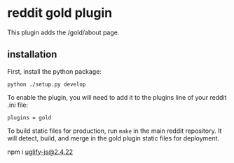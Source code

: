 # reddit gold plugin

This plugin adds the /gold/about page.

## installation

First, install the python package:

    python ./setup.py develop

To enable the plugin, you will need to add it to the plugins line of your
reddit .ini file:

    plugins = gold

To build static files for production, run `make` in the main reddit repository.
It will detect, build, and merge in the gold plugin static files for
deployment.


npm i uglify-js@2.4.22
